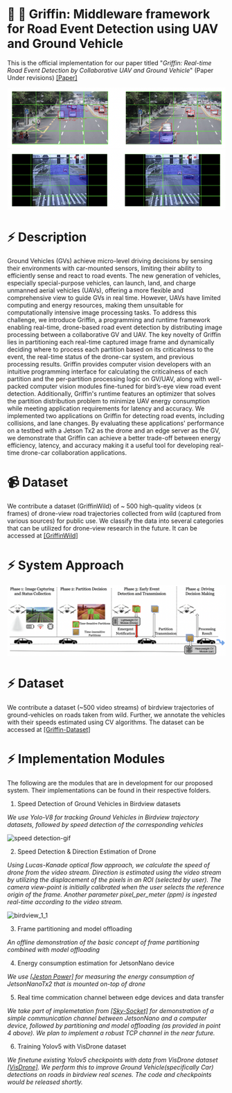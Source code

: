 # 🚗 🚡 Griffin: Middleware framework for Road Event Detection using UAV and Ground Vehicle

This is the official implementation for our paper titled "_Griffin: Real-time Road Event Detection by Collaborative UAV and Ground Vehicle_" (Paper Under revisions) [[Paper]](https://drive.google.com/file/d/1uCIxh5hbrb4kFi26-uINK4sL9AW1DUMA/view?usp=drive_link)

<div align="center">
<img src="assets/griffin-event1.png" >
</div>

<div align="center">
<img src="assets/griffin-event2.png" >
</div>

# ⚡ Description

Ground Vehicles (GVs) achieve micro-level driving decisions by sensing their environments with car-mounted sensors, limiting their ability to efficiently sense and react to road events. The new generation of vehicles, especially special-purpose vehicles, can launch, land, and charge unmanned aerial vehicles (UAVs), offering a more flexible and comprehensive view to guide GVs in real time. However, UAVs have limited computing and energy resources, making them unsuitable for computationally intensive image processing tasks. To address this challenge, we introduce Griffin, a programming and runtime framework enabling real-time, drone-based road event detection by distributing image processing between a collaborative GV and UAV. The key novelty of Griffin lies in partitioning each real-time captured image frame and dynamically deciding where to process each partition based on its criticalness to the event, the real-time status of the drone-car system, and previous processing results. Griffin provides computer vision developers with an intuitive programming interface for calculating the criticalness of each partition and the per-partition processing logic on GV/UAV, along with well-packed computer vision modules fine-tuned for bird’s-eye view road event detection. Additionally, Griffin's runtime features an optimizer that solves the partition distribution problem to minimize UAV energy consumption while meeting application requirements for latency and accuracy. We implemented two applications on Griffin for detecting road events, including collisions, and lane changes. By evaluating these applications' performance on a testbed with a Jetson Tx2 as the drone and an edge server as the GV, we demonstrate that Griffin can achieve a better trade-off between energy efficiency, latency, and accuracy making it a useful tool for developing real-time drone-car collaboration applications.

# 📹 Dataset

We contribute a dataset (GriffinWild) of ~ 500 high-quality videos (x frames) of drone-view road trajectories collected from wild (captured from various sources) for public use. We classify the data into several categories that can be utilized for drone-view research in the future. It can be accessed at [[GriffinWild]](https://drive.google.com/drive/folders/1EPxw5zrwL9lXsRwkYlNfKKs3hxUfigOk?usp=drive_link)

# ⚡ System Approach

<div align="center">
<img src="assets/griffin.png" >
</div>

# ⚡ Dataset

We contribute a dataset (~500 video streams) of birdview trajectories of ground-vehicles on roads taken from wild. Further, we annotate the vehicles with their speeds estimated using CV algorithms. The dataset can be accessed at  [[Griffin-Dataset]](https://drive.google.com/drive/folders/1OlFtWg9VwWSjqOyTakliqYqBxmtCAIfw?usp=drive_link)


# ⚡ Implementation Modules

The following are the modules that are in development for our proposed system. Their implementations can be found in their respective folders.
1. Speed Detection of Ground Vehicles in Birdview datasets

_We use Yolo-V8 for tracking Ground Vehicles in Birdview trajectory datasets, followed by speed detection of the corresponding vehicles_

![speed detection-gif](https://github.com/kiran-collab/Griffin-Drone-Car-Collaboration/assets/75129341/d6309ca1-d67e-4f9a-9277-3020c0e3e1f0)

2. Speed Detection & Direction Estimation of Drone

_Using Lucas-Kanade optical flow approach, we calculate the speed of drone from the video stream. Direction is estimated using the video stream by utilizing the displacement of the pixels in an ROI (selected by user). The camera view-point is initially calibrated when the user selects the reference origin of the frame. Another parameter pixel_per_meter (ppm) is ingested real-time according to the video stream._

![birdview_1_1](https://github.com/kiran-collab/Griffin-Drone-Car-Collaboration/assets/75129341/bcfaadd4-8b62-4e15-b247-051884be94e9)

3. Frame partitioning and model offloading

_An offline demonstration of the basic concept of frame partitioning combined with model offloading_

4. Energy consumption estimation for JetsonNano device

_We use [[Jeston Power]](https://github.com/opendr-eu/jetson_power) for measuring the energy consumption of JetsonNanoTx2 that is mounted on-top of drone_

5. Real time commication channel between edge devices and data transfer

_We take part of implemetation from [[Sky-Socket]](https://github.com/JaySchall/Drone-Car-Collaboration) for demonstration of a simple communication channel between JetsonNano and a computer device, followed by partitioning and model offloading (as provided in point 4 above). We plan to implement a robust TCP channel in the near future._ 

6. Training Yolov5 with VisDrone dataset

_We finetune existing Yolov5 checkpoints with data from VisDrone dataset [[VisDrone]](https://github.com/VisDrone/VisDrone-Dataset). We perform this to improve Ground Vehicle(specifically Car) detections on roads in birdview real scenes. The code and checkpoints would be released shortly._ 
